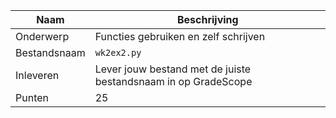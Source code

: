 | Naam         | Beschrijving                                                   |
|--------------|----------------------------------------------------------------|
| Onderwerp    | Functies gebruiken en zelf schrijven                           |
| Bestandsnaam | `wk2ex2.py`                                                    |
| Inleveren    | Lever jouw bestand met de juiste bestandsnaam in op GradeScope |
| Punten       | 25                                                             |
